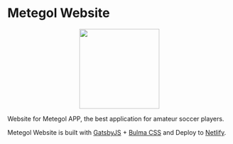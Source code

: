 # Metegol Website

<p align="center">
  <img width="180" height="180" src="https://play-lh.googleusercontent.com/orZMi2MJu0nvrV0zkIY0dyRUax-H5q3T02438ACTiRUcN2AC-vW6YRIHdSRGvcyETQ=s180-rw">
</p>

Website for Metegol APP, the best application for amateur soccer players.

Metegol Website is built with [GatsbyJS](https://www.gatsbyjs.com/) + [Bulma CSS](https://bulma.io/) and Deploy to [Netlify](https://www.netlify.com/).
